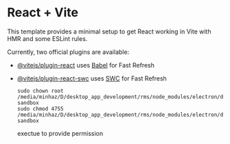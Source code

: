 # React + Vite

This template provides a minimal setup to get React working in Vite with HMR and some ESLint rules.

Currently, two official plugins are available:

-   [@vitejs/plugin-react](https://github.com/vitejs/vite-plugin-react/blob/main/packages/plugin-react/README.md) uses [Babel](https://babeljs.io/) for Fast Refresh
-   [@vitejs/plugin-react-swc](https://github.com/vitejs/vite-plugin-react-swc) uses [SWC](https://swc.rs/) for Fast Refresh

    ```
    sudo chown root /media/minhaz/D/desktop_app_development/rms/node_modules/electron/dist/chrome-sandbox
    sudo chmod 4755 /media/minhaz/D/desktop_app_development/rms/node_modules/electron/dist/chrome-sandbox
    ```

    exectue to provide permission
